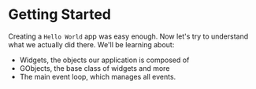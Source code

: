 # Getting Started

Creating a `Hello World` app was easy enough.
Now let's try to understand what we actually did there.
We'll be learning about:
- Widgets, the objects our application is composed of
- GObjects, the base class of widgets and more
- The main event loop, which manages all events.
